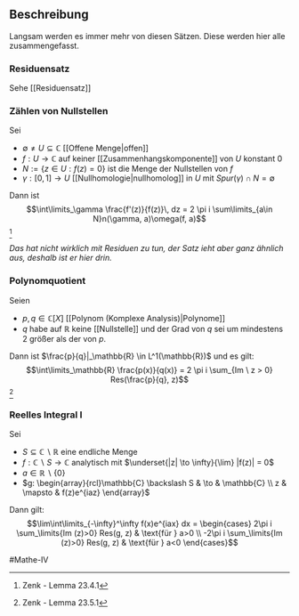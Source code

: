 ## Beschreibung
Langsam werden es immer mehr von diesen Sätzen. Diese werden hier alle zusammengefasst.

### Residuensatz
Sehe [[Residuensatz]]

### Zählen von Nullstellen
Sei
- $\emptyset \neq U \subseteq \mathbb{C}$ [[Offene Menge|offen]]
- $f: U \to \mathbb{C}$ auf keiner [[Zusammenhangskomponente]] von $U$ konstant $0$
- $N:=\{z \in U: f(z)=0\}$ ist die Menge der Nullstellen von $f$
- $\gamma: [0,1] \to U$ [[Nullhomologie|nullhomolog]] in $U$ mit $Spur(\gamma) \cap N = \emptyset$

Dann ist
$$\int\limits_\gamma \frac{f'(z)}{f(z)}\, dz = 2 \pi i \sum\limits_{a\in N}n(\gamma, a)\omega(f, a)$$[^4]

*Das hat nicht wirklich mit Residuen zu tun, der Satz ieht aber ganz ähnlich aus, deshalb ist er hier drin.*

### Polynomquotient
Seien
- $p, q \in \mathbb{C}[X]$ [[Polynom (Komplexe Analysis)|Polynome]]
- $q$ habe auf $\mathbb{R}$ keine [[Nullstelle]] und der Grad von $q$ sei um mindestens 2 größer als der von $p$. 

Dann ist $\frac{p}{q}|_\mathbb{R} \in L^1(\mathbb{R})$ und es gilt:
$$\int\limits_\mathbb{R} \frac{p(x)}{q(x)} = 2 \pi i \sum_{Im \ z > 0} Res(\frac{p}{q}, z)$$[^5]

### Reelles Integral I 
Sei 
- $S \subseteq \mathbb{C}\backslash \mathbb{R}$ eine endliche Menge
- $f: \mathbb{C} \backslash S \to \mathbb{C}$ analytisch mit $\underset{|z| \to \infty}{\lim} |f(z)| = 0$
- $a \in \mathbb{R} \backslash \{0\}$ 
- $g: \begin{array}{rcl}\mathbb{C} \backslash S & \to & \mathbb{C} \\ z & \mapsto & f(z)e^{iaz} \end{array}$

Dann gilt:
$$\lim\int\limits_{-\infty}^\infty f(x)e^{iax} dx = \begin{cases} 2\pi i \sum_\limits{Im (z)>0} Res(g, z) & \text{für } a>0 \\ -2\pi i \sum_\limits{Im (z)>0} Res(g, z) & \text{für } a<0 \end{cases}$$

#Mathe-IV 

[^4]: Zenk - Lemma 23.4.1
[^5]: Zenk - Lemma 23.5.1